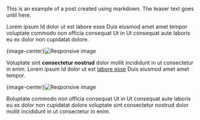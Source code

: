 This is an example of a post created using markdown. The teaser text goes until here.<!-- more -->

Lorem ipsum Id dolor ut est labore esse Duis eiusmod amet amet tempor voluptate commodo non officia consequat Ut in Ut consequat aute laboris eu ex dolor non cupidatat dolore.

{image-center}![Responsive image](/images/profiles/night-sky.jpg)

Voluptate sint __consectetur nostrud__ dolor mollit incididunt in ut consectetur in enim. Lorem ipsum Id dolor ut est [labore esse](#) Duis eiusmod amet amet tempor.

{image-center}![Responsive image](/images/profiles/sky-earth-space-working.jpg)

Boluptate commodo non officia consequat Ut in Ut consequat aute laboris eu ex dolor non cupidatat dolore voluptate sint consectetur nostrud dolor mollit incididunt in ut consectetur in enim.
